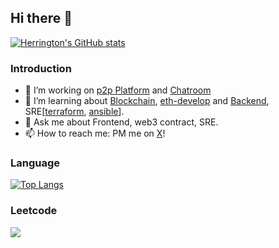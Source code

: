 ## Hi there 👋

[![Herrington's GitHub stats](https://github-readme-stats.vercel.app/api?username=plh97)](https://github.com/plh97/plh97)

### Introduction
- 🔭 I’m working on [p2p Platform](https://www.okx.com/cn/p2p-markets/cny/buy-usdt) and [Chatroom](https://github.com/plh97/chatroom)
- 🌱 I’m learning about [Blockchain](https://roadmap.sh/blockchain), [eth-develop](https://www.udemy.com/course/ethereum-and-solidity-the-complete-developers-guide/) and [Backend](https://roadmap.sh/backend), SRE[[terraform](https://terraform.io/), [ansible](https://www.ansible.com/)].
- 💬 Ask me about Frontend, web3 contract, SRE.
- 📫 How to reach me: PM me on [X](https://twitter.com/plh_097)!


### Language

[![Top Langs](https://github-readme-stats.vercel.app/api/top-langs/?username=plh97&layout=compact)](https://github.com/anuraghazra/github-readme-stats)


### Leetcode

![](https://leetcard.jacoblin.cool/plh2)
